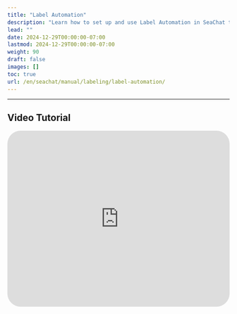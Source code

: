```yaml
---
title: "Label Automation"
description: "Learn how to set up and use Label Automation in SeaChat to trigger actions based on applied labels."
lead: ""
date: 2024-12-29T00:00:00-07:00
lastmod: 2024-12-29T00:00:00-07:00
weight: 90
draft: false
images: []
toc: true
url: /en/seachat/manual/labeling/label-automation/
---
```


---

## Video Tutorial

<iframe width="100%" height="400" src="https://www.youtube.com/embed/2SYYU1lQqrc?list=PL8K7_LTqly44LeOocjDOpXH0svonxa0T0" title="YouTube video player" frameborder="0" allow="accelerometer; autoplay; clipboard-write; encrypted-media; gyroscope; picture-in-picture; web-share" allowfullscreen style="border-radius: 30px;></iframe>

---

**Overview**  

Label Automation is a feature in SeaChat that allows users to define actions triggered when labels are applied or removed from conversations. 

It builds upon the [Auto Labeling](https://wiki.seasalt.ai/seachat/manual/labeling/auto-labeling/) feature by introducing workflows to notify or escalate important events automatically.

This tutorial walks you through setting up Label Automation, providing practical examples to enhance your workflow.

---

## Key Features

<center>
<a href="/images/seachat/en/labeling/label-automation/feature-overview.png">
<img height="100%" width="100%" src="/images/seachat/en/labeling/label-automation/feature-overview.png"  alt="Feature Overview">
</a>

</center>

<br/>

1. **Trigger Actions Automatically**  
   - Set up actions such as sending emails, SMS, or API requests.  
   - Actions are triggered as soon as a specific label is applied or removed.

2. **Customizable Workflows**  
   - Define workflows for individual labels like **Code Red** or **Code Yellow.**  
   - Tailor actions to your use case, such as healthcare triage or customer service alerts.

3. **Built-in Automation**  
   - Avoid reliance on external tools like Zapier by using SeaChat's integrated features.  

4. **Manual and Automatic Integration**  
   - Labels can be applied either automatically using Auto Labeling or manually during conversations.

---

## How to Set Up Label Automation

1. **Navigate to Integrations**  
   - Open the **Integrations** section and select **Label Automation**.


<center>
<a href="/images/seachat/en/labeling/label-automation/navigation-ui.png">
<img height="100%" width="100%" src="/images/seachat/en/labeling/label-automation/navigation-ui.png"  alt="Navigate to Label Automation">
</a>

</center>

<br/>

2. **Choose a Label**  
   - Select a label such as **Code Red** or **Code Yellow.**  
   - Example: Use **Code Red** for severe conditions.

<center>
<a href="/images/seachat/en/labeling/label-automation/choose-a-label.png">
<img height="100%" width="100%" src="/images/seachat/en/labeling/label-automation/choose-a-label.png"  alt="Choose Label to Automate">
</a>

</center>

<br/>

3. **Define Actions**  
   - Add actions for the selected label:
     - **Email**: Specify recipients and message content.
     - **SMS**: Provide a phone number and message text.
     - **API Requests**: Configure custom endpoints (for advanced users).  



<center>
<a href="/images/seachat/en/labeling/label-automation/define-action.png">
<img height="100%" width="100%" src="/images/seachat/en/labeling/label-automation/define-action.png"  alt="Define Automation Action">
</a>

</center>

<br/>

4. **Save and Test**  
   - Save the configuration and test it by manually or automatically applying the label.  

<center>
<a href="/images/seachat/en/labeling/label-automation/save-and-test.png">
<img height="100%" width="100%" src="/images/seachat/en/labeling/label-automation/save-and-test.png"  alt="Save and Test Actions">
</a>

</center>

<br/>

---

## Example Use Case: Healthcare Triage

To see the full version of the use case example, please check out our video tutorial on Label Automation.

1. **Code Red - Severe Conditions**  
   - **Trigger**: Apply **Code Red** to conversations involving severe conditions like difficulty breathing or severe bleeding.  
   - **Action**: Send an email and SMS to the relevant healthcare team.

2. **Code Yellow - Moderate Conditions**  
   - **Trigger**: Apply **Code Yellow** for cases such as moderate pain or fever.  
   - **Action**: Notify relevant staff via email.

3. **Removing Labels**  
   - **Trigger**: When **Code Red** is removed, send an email to notify **Alert Disarmed.**  

---

## Workflow Example

1. **Defining a Workflow for **Code Red****  
   - Set up an email to notify staff about a severe condition.  
   - Configure an SMS alert to a Google Voice number for redundancy.

<center>
<a href="/images/seachat/en/labeling/label-automation/define-email-action.png">
<img height="100%" width="100%" src="/images/seachat/en/labeling/label-automation/define-email-action.png"  alt="Define Email Actions">
</a>

</center>

<br/>

2. **Manual Trigger Test**  
   - Apply **Code Red** manually during a conversation and verify actions.  
   - Check email and SMS notifications to confirm they were triggered correctly.

<center>
<a href="/images/seachat/en/labeling/label-automation/conversation-example.png">
<img height="100%" width="100%" src="/images/seachat/en/labeling/label-automation/conversation-example.png"  alt="Conversation Example">
</a>

</center>

<br/>

3. **Automated Trigger with Auto Labeling**  
   - Combine with the Auto Labeling feature to trigger **Code Red** based on predefined conversation rules.  

<center>
<a href="/images/seachat/en/labeling/label-automation/action-on-labeling.png">
<img height="100%" width="100%" src="/images/seachat/en/labeling/label-automation/action-on-labeling.png"  alt="Auto Labeling Integration">
</a>

</center>

<br/>

---

**Benefits of Label Automation**

- **Efficiency**: Streamline workflows by automating actions triggered by labels.  
- **Flexibility**: Support both manual and automatic labeling.  
- **Integration**: Built directly into SeaChat, eliminating the need for third-party tools.  
- **Customization**: Configure workflows to suit various industries and use cases.  

---
 
**Advanced Features**

- **API Integration**: For advanced users, trigger custom workflows using API requests.  
- **Combined Automation**: Integrate Label Automation with Auto Labeling for a seamless workflow.  

---

**Conclusion**  
Label Automation enhances SeaChat's capabilities by turning applied labels into actionable events. Whether you're managing a healthcare hotline or streamlining customer service, this feature provides the tools to automate and optimize your processes. Try combining Label Automation with Auto Labeling to create powerful, efficient workflows tailored to your needs.

